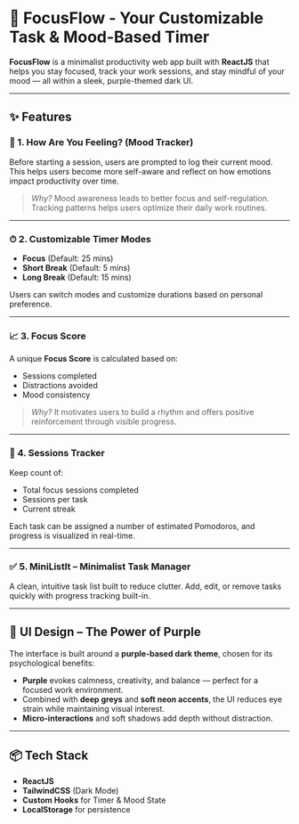# 🌙 FocusFlow - Your Customizable Task & Mood-Based Timer

**FocusFlow** is a minimalist productivity web app built with **ReactJS** that helps you stay focused, track your work sessions, and stay mindful of your mood — all within a sleek, purple-themed dark UI.

---

## ✨ Features

### 🧠 1. How Are You Feeling? (Mood Tracker)
Before starting a session, users are prompted to log their current mood. This helps users become more self-aware and reflect on how emotions impact productivity over time.

> _Why?_ Mood awareness leads to better focus and self-regulation. Tracking patterns helps users optimize their daily work routines.

---

### ⏱ 2. Customizable Timer Modes
- **Focus** (Default: 25 mins)
- **Short Break** (Default: 5 mins)
- **Long Break** (Default: 15 mins)

Users can switch modes and customize durations based on personal preference.

---

### 📈 3. Focus Score
A unique **Focus Score** is calculated based on:
- Sessions completed
- Distractions avoided
- Mood consistency

> _Why?_ It motivates users to build a rhythm and offers positive reinforcement through visible progress.

---

### 🔁 4. Sessions Tracker
Keep count of:
- Total focus sessions completed
- Sessions per task
- Current streak

Each task can be assigned a number of estimated Pomodoros, and progress is visualized in real-time.

---

### ✅ 5. MiniListIt – Minimalist Task Manager
A clean, intuitive task list built to reduce clutter. Add, edit, or remove tasks quickly with progress tracking built-in.

---

## 🎨 UI Design – The Power of Purple

The interface is built around a **purple-based dark theme**, chosen for its psychological benefits:
- **Purple** evokes calmness, creativity, and balance — perfect for a focused work environment.
- Combined with **deep greys** and **soft neon accents**, the UI reduces eye strain while maintaining visual interest.
- **Micro-interactions** and soft shadows add depth without distraction.

---

## 📦 Tech Stack
- **ReactJS**
- **TailwindCSS** (Dark Mode)
- **Custom Hooks** for Timer & Mood State
- **LocalStorage** for persistence
